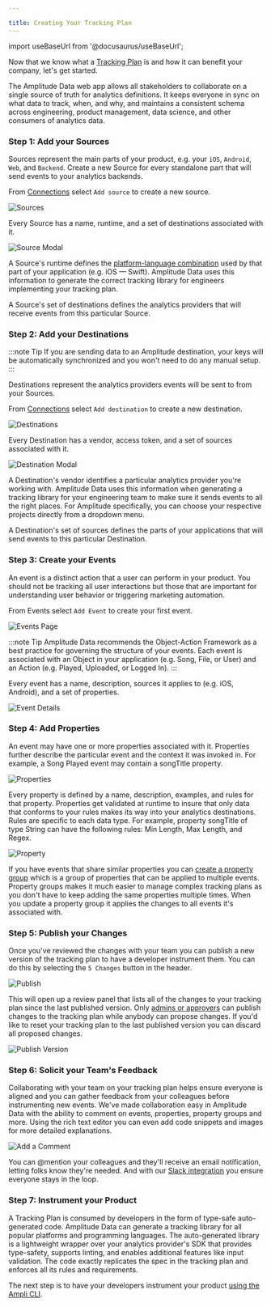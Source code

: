 ```yaml
---

title: Creating Your Tracking Plan
---
```


import useBaseUrl from '@docusaurus/useBaseUrl';

Now that we know what a [Tracking Plan](/what-is-a-tracking-plan) is and how it can benefit your company, let's get started.

The Amplitude Data web app allows all stakeholders to collaborate on a single source of truth for analytics definitions. It keeps everyone in sync on what data to track, when, and why, and maintains a consistent schema across engineering, product management, data science, and other consumers of analytics data.

### Step 1: Add your Sources

Sources represent the main parts of your product, e.g. your `iOS`, `Android`, `Web`, and `Backend`. Create a new Source for every standalone part that will send events to your analytics backends.

From [Connections](//data.amplitude.com/connections) select `Add source` to create a new source.

<!-- ![Sources](/img/sources.png#400) -->
<p><img alt="Sources" src={useBaseUrl('/img/sources.png#400')} /></p>

Every Source has a name, runtime, and a set of destinations associated with it.

<!-- ![Source Modal](/img/source.png#400) -->
<p><img alt="Source Modal" src={useBaseUrl('/img/source.png#400')} /></p>

A Source's runtime defines the [platform-language combination](/using-the-tracking-library) used by that part of your application (e.g. iOS — Swift). Amplitude Data uses this information to generate the correct tracking library for engineers implementing your tracking plan.

A Source's set of destinations defines the analytics providers that will receive events from this particular Source.

### Step 2: Add your Destinations


:::note Tip
If you are sending data to an Amplitude destination, your keys will be automatically synchronized and you won't need to do any manual setup.
:::

Destinations represent the analytics providers events will be sent to from your Sources.

From [Connections](//data.amplitude.com/connections) select `Add destination` to create a new destination.

<!-- ![Destinations](/img/destinations.png#400) -->
<p><img alt="Destinations" src={useBaseUrl('/img/destinations.png#400')} /></p>

Every Destination has a vendor, access token, and a set of sources associated with it.

<!-- ![Destination Modal](/img/destination.png#400) -->
<p><img alt="Destination Modal" src={useBaseUrl('/img/destination.png#400')} /></p>

A Destination's vendor identifies a particular analytics provider you're working with. Amplitude Data uses this information when generating a tracking library for your engineering team to make sure it sends events to all the right places. For Amplitude specifically, you can choose your respective projects directly from a dropdown menu.

A Destination's set of sources defines the parts of your applications that will send events to this particular Destination.

<!-- ### Step 3: Create a Template (Coming soon!)

From [Templates](//app.iterative.ly/templates) select `Add template` -->

### Step 3: Create your Events

An event is a distinct action that a user can perform in your product. You should not be tracking all user interactions but those that are important for understanding user behavior or triggering marketing automation.

From Events select `Add Event` to create your first event.

<!-- ![Events Page](/img/events.png) -->
<p><img alt="Events Page" src={useBaseUrl('/img/events.png')} /></p>

:::note Tip
Amplitude Data recommends the Object-Action Framework as a best practice for governing the structure of your events. Each event is associated with an Object in your application (e.g. Song, File, or User) and an Action (e.g. Played, Uploaded, or Logged In).
:::

Every event has a name, description, sources it applies to (e.g. iOS, Android), and a set of properties.

![Event Details](/img/event.png)

### Step 4: Add Properties

An event may have one or more properties associated with it. Properties further describe the particular event and the context it was invoked in. For example, a Song Played event may contain a songTitle property.

![Properties](/img/properties.png)

Every property is defined by a name, description, examples, and rules for that property. Properties get validated at runtime to insure that only data that conforms to your rules makes its way into your analytics destinations. Rules are specific to each data type. For example, property songTitle of type String can have the following rules: Min Length, Max Length, and Regex.

<!-- ![Property](/img/property.png#400) -->
<p><img alt="Property" src={useBaseUrl('/img/property.png#400')} /></p>

If you have events that share similar properties you can [create a property group](/working-with-templates) which is a group of properties that can be applied to multiple events. Property groups makes it much easier to manage complex tracking plans as you don't have to keep adding the same properties multiple times. When you update a property group it applies the changes to all events it's associated with. 

### Step 5: Publish your Changes

Once you've reviewed the changes with your team you can publish a new version of the tracking plan to have a developer instrument them. You can do this by selecting the `5 Changes` button in the header.

![Publish](/img/publish.png)

This will open up a review panel that lists all of the changes to your tracking plan since the last published version. Only [admins or approvers](/managing-your-account#user-management) can publish changes to the tracking plan while anybody can propose changes. If you'd like to reset your tracking plan to the last published version you can discard all proposed changes. 

![Publish Version](/img/publish_version.png)

### Step 6: Solicit your Team's Feedback

Collaborating with your team on your tracking plan helps ensure everyone is aligned and you can gather feedback from your colleagues before instrumenting new events. We've made collaboration easy in Amplitude Data with the ability to comment on events, properties, property groups and more. Using the rich text editor you can even add code snippets and images for more detailed explanations.

![Add a Comment](/img/comment.png)

You can @mention your colleagues and they'll receive an email notification, letting folks know they're needed. And with our [Slack integration](/integrations/#slack) you ensure everyone stays in the loop.

### Step 7: Instrument your Product

A Tracking Plan is consumed by developers in the form of type-safe auto-generated code. Amplitude Data can generate a tracking library for all popular platforms and programming languages. The auto-generated library is a lightweight wrapper over your analytics provider's SDK that provides type-safety, supports linting, and enables additional features like input validation. The code exactly replicates the spec in the tracking plan and enforces all its rules and requirements.

The next step is to have your developers instrument your product [using the Ampli CLI](/using-the-ampli-cli).
